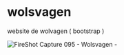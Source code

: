 # wolsvagen
website de wolvagen ( bootstrap )

![FireShot Capture 095 - Wolsvagen - ](https://github.com/yoma75/wolsvagen/assets/60888517/6369b61c-b654-4146-9569-21c2deae14ba)
